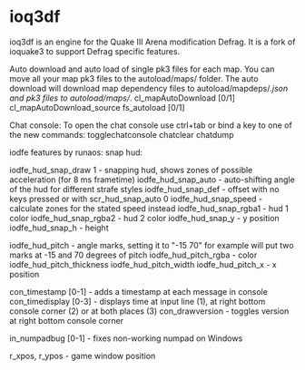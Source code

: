 ioq3df
======

ioq3df is an engine for the Quake III Arena modification Defrag. It is a fork of ioquake3 to support Defrag specific features.

Auto download and auto load of single pk3 files for each map.
You can move all your map pk3 files to the autoload/maps/ folder.
The auto download will download map dependency files to autoload/mapdeps/*.json and pk3 files to autoload/maps/*.
cl_mapAutoDownload 		[0/1]
cl_mapAutoDownload_source
fs_autoload 			[0/1]


Chat console:
To open the chat console use ctrl+tab or bind a key to one of the new commands:
togglechatconsole
chatclear
chatdump


iodfe features by runaos:
snap hud:

iodfe_hud_snap_draw 1	- snapping hud, shows zones of possible acceleration (for 8 ms frametime)
iodfe_hud_snap_auto	- auto-shifting angle of the hud for different strafe styles
iodfe_hud_snap_def	- offset with no keys pressed or with scr_hud_snap_auto 0
iodfe_hud_snap_speed	- calculate zones for the stated speed instead
iodfe_hud_snap_rgba1	- hud 1 color
iodfe_hud_snap_rgba2	- hud 2 color
iodfe_hud_snap_y	- y position
iodfe_hud_snap_h	- height

iodfe_hud_pitch		- angle marks, setting it to "-15 70" for example will put two marks at -15 and 70 degrees of pitch
iodfe_hud_pitch_rgba	- color
iodfe_hud_pitch_thickness
iodfe_hud_pitch_width
iodfe_hud_pitch_x	- x position

con_timestamp [0-1]	- adds a timestamp at each message in console
con_timedisplay [0-3]	- displays time at input line (1), at right bottom console corner (2) or at both places (3)
con_drawversion		- toggles version at right bottom console corner

in_numpadbug [0-1] 	- fixes non-working numpad on Windows

r_xpos, r_ypos		- game window position
